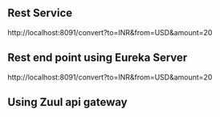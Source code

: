 ## Rest Service 

http://localhost:8091/convert?to=INR&from=USD&amount=20	

## Rest end point using Eureka Server

http://localhost:8091/convert?to=INR&from=USD&amount=20

## Using Zuul api gateway 





	
	
	
	